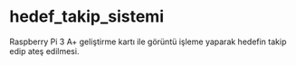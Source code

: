 # hedef_takip_sistemi
Raspberry Pi 3 A+ geliştirme kartı ile görüntü işleme yaparak hedefin takip edip ateş edilmesi.
